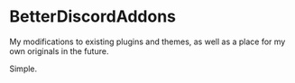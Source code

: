# BetterDiscordAddons
My modifications to existing plugins and themes, as well as a place for my own originals in the future.

Simple.
